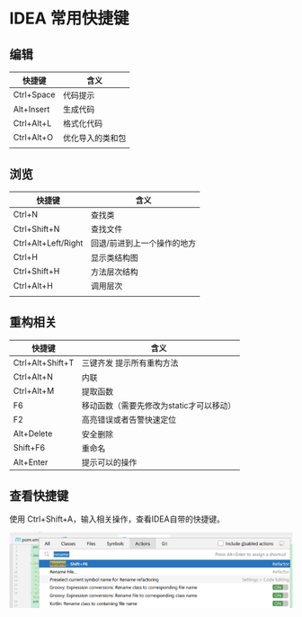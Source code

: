# IDEA 常用快捷键



## 编辑

| 快捷键     | 含义             |
| ---------- | ---------------- |
| Ctrl+Space | 代码提示         |
| Alt+Insert | 生成代码         |
| Ctrl+Alt+L | 格式化代码       |
| Ctrl+Alt+O | 优化导入的类和包 |
|            |                  |



## 浏览

| 快捷键              | 含义                        |
| ------------------- | --------------------------- |
| Ctrl+N              | 查找类                      |
| Ctrl+Shift+N        | 查找文件                    |
| Ctrl+Alt+Left/Right | 回退/前进到上一个操作的地方 |
| Ctrl+H              | 显示类结构图                |
| Ctrl+Shift+H        | 方法层次结构                |
| Ctrl+Alt+H          | 调用层次                    |
|                     |                             |



## 重构相关

| 快捷键           | 含义                                     |
| ---------------- | ---------------------------------------- |
| Ctrl+Alt+Shift+T | 三键齐发 提示所有重构方法                |
| Ctrl+Alt+N       | 内联                                     |
| Ctrl+Alt+M       | 提取函数                                 |
| F6               | 移动函数（需要先修改为static才可以移动） |
| F2               | 高亮错误或者告警快速定位                 |
| Alt+Delete       | 安全删除                                 |
| Shift+F6         | 重命名                                   |
| Alt+Enter        | 提示可以的操作                           |



## 查看快捷键

使用 Ctrl+Shift+A，输入相关操作，查看IDEA自带的快捷键。

![](../../../pngs/java/IDEA_findActions.png)
